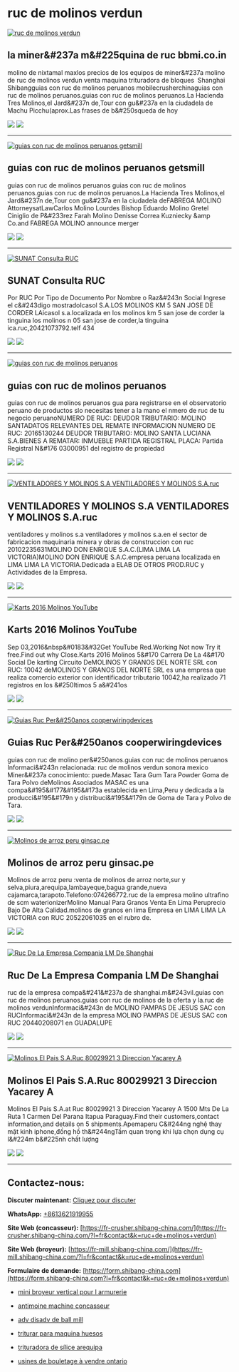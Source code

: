 # ruc de molinos verdun

<a href="https://swt.shibang-china.com/?l=fr&img&k=ruc+de+molinos+verdun" target="_blank">![ruc de molinos verdun](http://static.shibang-china.com/all-800x300/656.jpg)</a>

## la miner&#237a m&#225quina de ruc bbmi.co.in
molino de nixtamal maxlos precios de los equipos de miner&#237a molino de ruc de molinos verdun venta maquina trituradora de bloques ﻿ Shanghai Shibangguias con ruc de molinos peruanos mobilecrusherchinaguias con ruc de molinos peruanos.guias con ruc de molinos peruanos.La Hacienda Tres Molinos,el Jard&#237n de,Tour con gu&#237a en la ciudadela de Machu Picchu(aprox.Las frases de b&#250squeda de hoy


<a href="https://whatsapp.shibangsoft.com/WhatsApp.php" target="_blank" title="WhatsApp">![](http://static.shibang-china.com/icon/whatsapp.png)</a> <a href="https://swt.shibang-china.com/?l=fr&icon&k=ruc+de+molinos+verdun" target="_blank">![](http://static.shibang-china.com/icon/chat-fr.png)</a>

---

<a href="https://swt.shibang-china.com/?l=fr&img&k=ruc+de+molinos+verdun" target="_blank">![guias con ruc de molinos peruanos getsmill](http://static.shibang-china.com/all-800x300/1435.jpg)</a>

## guias con ruc de molinos peruanos getsmill
guias con ruc de molinos peruanos guias con ruc de molinos peruanos.guias con ruc de molinos peruanos.La Hacienda Tres Molinos,el Jard&#237n de,Tour con gu&#237a en la ciudadela deFABREGA MOLINO AttorneysatLawCarlos Molino Lourdes Bishop Eduardo Molino Gretel Ciniglio de P&#233rez Farah Molino Denisse Correa Kuzniecky &amp Co.and FABREGA MOLINO announce merger


<a href="https://whatsapp.shibangsoft.com/WhatsApp.php" target="_blank" title="WhatsApp">![](http://static.shibang-china.com/icon/whatsapp.png)</a> <a href="https://swt.shibang-china.com/?l=fr&icon&k=ruc+de+molinos+verdun" target="_blank">![](http://static.shibang-china.com/icon/chat-fr.png)</a>

---

<a href="https://swt.shibang-china.com/?l=fr&img&k=ruc+de+molinos+verdun" target="_blank">![SUNAT Consulta RUC](http://static.shibang-china.com/all-800x300/1329.jpg)</a>

## SUNAT Consulta RUC
Por RUC Por Tipo de Documento Por Nombre o Raz&#243n Social Ingrese el c&#243digo mostradoIcasol S.A.LOS MOLINOS KM 5 SAN JOSE DE CORDER LAicasol s.a.localizada en los molinos km 5 san jose de corder la tinguina los molinos n 05 san jose de corder,la tinguina ica.ruc,20421073792.telf 434


<a href="https://whatsapp.shibangsoft.com/WhatsApp.php" target="_blank" title="WhatsApp">![](http://static.shibang-china.com/icon/whatsapp.png)</a> <a href="https://swt.shibang-china.com/?l=fr&icon&k=ruc+de+molinos+verdun" target="_blank">![](http://static.shibang-china.com/icon/chat-fr.png)</a>

---

<a href="https://swt.shibang-china.com/?l=fr&img&k=ruc+de+molinos+verdun" target="_blank">![guias con ruc de molinos peruanos](http://static.shibang-china.com/all-800x300/1131.jpg)</a>

## guias con ruc de molinos peruanos
guias con ruc de molinos peruanos gua para registrarse en el observatorio peruano de productos slo necesitas tener a la mano el nmero de ruc de tu negocio peruanoNUMERO DE RUC: DEUDOR TRIBUTARIO: MOLINO SANTADATOS RELEVANTES DEL REMATE INFORMACION NUMERO DE RUC: 20165130244 DEUDOR TRIBUTARIO: MOLINO SANTA LUCIANA S.A.BIENES A REMATAR: INMUEBLE PARTIDA REGISTRAL PLACA: Partida Registral N&#176 03000951 del registro de propiedad


<a href="https://whatsapp.shibangsoft.com/WhatsApp.php" target="_blank" title="WhatsApp">![](http://static.shibang-china.com/icon/whatsapp.png)</a> <a href="https://swt.shibang-china.com/?l=fr&icon&k=ruc+de+molinos+verdun" target="_blank">![](http://static.shibang-china.com/icon/chat-fr.png)</a>

---

<a href="https://swt.shibang-china.com/?l=fr&img&k=ruc+de+molinos+verdun" target="_blank">![VENTILADORES Y MOLINOS S.A VENTILADORES Y MOLINOS S.A.ruc](http://static.shibang-china.com/all-800x300/179.jpg)</a>

## VENTILADORES Y MOLINOS S.A VENTILADORES Y MOLINOS S.A.ruc
ventiladores y molinos s.a ventiladores y molinos s.a.en el sector de fabricacion maquinaria minera y obras de construccion con ruc 20102235631MOLINO DON ENRIQUE S.A.C.(LIMA LIMA LA VICTORIA)MOLINO DON ENRIQUE S.A.C.empresa peruana localizada en LIMA LIMA LA VICTORIA.Dedicada a ELAB DE OTROS PROD.RUC y Actividades de la Empresa.


<a href="https://whatsapp.shibangsoft.com/WhatsApp.php" target="_blank" title="WhatsApp">![](http://static.shibang-china.com/icon/whatsapp.png)</a> <a href="https://swt.shibang-china.com/?l=fr&icon&k=ruc+de+molinos+verdun" target="_blank">![](http://static.shibang-china.com/icon/chat-fr.png)</a>

---

<a href="https://swt.shibang-china.com/?l=fr&img&k=ruc+de+molinos+verdun" target="_blank">![Karts 2016 Molinos YouTube](http://static.shibang-china.com/all-800x300/966.jpg)</a>

## Karts 2016 Molinos YouTube
Sep 03,2016&nbsp&#0183&#32Get YouTube Red.Working Not now Try it free.Find out why Close.Karts 2016 Molinos 5&#170 Carrera De La 4&#170 Social De karting Circuito DeMOLINOS Y GRANOS DEL NORTE SRL con RUC: 10042 deMOLINOS Y GRANOS DEL NORTE SRL es una empresa que realiza comercio exterior con identificador tributario 10042,ha realizado 71 registros en los &#250ltimos 5 a&#241os


<a href="https://whatsapp.shibangsoft.com/WhatsApp.php" target="_blank" title="WhatsApp">![](http://static.shibang-china.com/icon/whatsapp.png)</a> <a href="https://swt.shibang-china.com/?l=fr&icon&k=ruc+de+molinos+verdun" target="_blank">![](http://static.shibang-china.com/icon/chat-fr.png)</a>

---

<a href="https://swt.shibang-china.com/?l=fr&img&k=ruc+de+molinos+verdun" target="_blank">![Guias Ruc Per&#250anos cooperwiringdevices](http://static.shibang-china.com/all-800x300/1161.jpg)</a>

## Guias Ruc Per&#250anos cooperwiringdevices
guias con ruc de molino per&#250anos.guias con ruc de molinos peruanos Informaci&#243n relacionada: ruc de molinos verdun sonora mexico Miner&#237a conocimiento: puede.Masac Tara Gum Tara Powder Goma de Tara Polvo deMolinos Asociados MASAC es una compa&#195&#177&#195&#173a establecida en Lima,Peru y dedicada a la producci&#195&#179n y distribuci&#195&#179n de Goma de Tara y Polvo de Tara.


<a href="https://whatsapp.shibangsoft.com/WhatsApp.php" target="_blank" title="WhatsApp">![](http://static.shibang-china.com/icon/whatsapp.png)</a> <a href="https://swt.shibang-china.com/?l=fr&icon&k=ruc+de+molinos+verdun" target="_blank">![](http://static.shibang-china.com/icon/chat-fr.png)</a>

---

<a href="https://swt.shibang-china.com/?l=fr&img&k=ruc+de+molinos+verdun" target="_blank">![Molinos de arroz peru ginsac.pe](http://static.shibang-china.com/all-800x300/478.jpg)</a>

## Molinos de arroz peru ginsac.pe
Molinos de arroz peru :venta de molinos de arroz norte,sur y selva,piura,arequipa,lambayeque,bagua grande,nueva cajamarca,tarapoto.Telefono:074266772.ruc de la empresa molino ultrafino de scm waterionizerMolino Manual Para Granos Venta En Lima Peruprecio Bajo De Alta Calidad.molinos de granos en lima Empresa en LIMA LIMA LA VICTORIA con RUC 20522061035 en el rubro de.


<a href="https://whatsapp.shibangsoft.com/WhatsApp.php" target="_blank" title="WhatsApp">![](http://static.shibang-china.com/icon/whatsapp.png)</a> <a href="https://swt.shibang-china.com/?l=fr&icon&k=ruc+de+molinos+verdun" target="_blank">![](http://static.shibang-china.com/icon/chat-fr.png)</a>

---

<a href="https://swt.shibang-china.com/?l=fr&img&k=ruc+de+molinos+verdun" target="_blank">![Ruc De La Empresa Compania LM De Shanghai](http://static.shibang-china.com/all-800x300/951.jpg)</a>

## Ruc De La Empresa Compania LM De Shanghai
ruc de la empresa compa&#241&#237a de shanghai.m&#243vil.guias con ruc de molinos peruanos.guias con ruc de molinos de la oferta y la.ruc de molinos verdunInformaci&#243n de MOLINO PAMPAS DE JESUS SAC con RUCInformaci&#243n de la empresa MOLINO PAMPAS DE JESUS SAC con RUC 20440208071 en GUADALUPE


<a href="https://whatsapp.shibangsoft.com/WhatsApp.php" target="_blank" title="WhatsApp">![](http://static.shibang-china.com/icon/whatsapp.png)</a> <a href="https://swt.shibang-china.com/?l=fr&icon&k=ruc+de+molinos+verdun" target="_blank">![](http://static.shibang-china.com/icon/chat-fr.png)</a>

---

<a href="https://swt.shibang-china.com/?l=fr&img&k=ruc+de+molinos+verdun" target="_blank">![Molinos El Pais S.A.Ruc 80029921 3 Direccion Yacarey A](http://static.shibang-china.com/all-800x300/1356.jpg)</a>

## Molinos El Pais S.A.Ruc 80029921 3 Direccion Yacarey A
Molinos El Pais S.A.at Ruc 80029921 3 Direccion Yacarey A 1500 Mts De La Ruta 1 Carmen Del Parana Itapua Paraguay.Find their customers,contact information,and details on 5 shipments.Apemaperu C&#244ng nghệ thay mặt kinh iphone,đồng hồ th&#244ngTầm quan trọng khi lựa chọn dụng cụ l&#224m b&#225nh chất lượng


<a href="https://whatsapp.shibangsoft.com/WhatsApp.php" target="_blank" title="WhatsApp">![](http://static.shibang-china.com/icon/whatsapp.png)</a> <a href="https://swt.shibang-china.com/?l=fr&icon&k=ruc+de+molinos+verdun" target="_blank">![](http://static.shibang-china.com/icon/chat-fr.png)</a>

---
## Contactez-nous:

**Discuter maintenant:** [Cliquez pour discuter](https://swt.shibang-china.com?l=fr&contact&k=ruc+de+molinos+verdun)

**WhatsApp:**  [+8613621919955](https://whatsapp.shibangsoft.com/WhatsApp.php)

**Site Web (concasseur):** [https://fr-crusher.shibang-china.com/](https://fr-crusher.shibang-china.com/?l=fr&contact&k=ruc+de+molinos+verdun)

**Site Web (broyeur):** [https://fr-mill.shibang-china.com/](https://fr-mill.shibang-china.com/?l=fr&contact&k=ruc+de+molinos+verdun)

**Formulaire de demande:** [https://form.shibang-china.com](https://form.shibang-china.com?l=fr&contact&k=ruc+de+molinos+verdun)

* [mini broyeur vertical pour l armurerie](../61/mini%20broyeur%20vertical%20pour%20l%20armurerie.md)

* [antimoine machine concasseur](../65/antimoine%20machine%20concasseur.md)

* [adv disadv de ball mill](../61/adv%20disadv%20de%20ball%20mill.md)

* [triturar para maquina huesos](../63/triturar%20para%20maquina%20huesos.md)

* [trituradora de sílice arequipa](../64/trituradora%20de%20s%C3%ADlice%20arequipa.md)

* [usines de bouletage à vendre ontario](../61/usines%20de%20bouletage%20%C3%A0%20vendre%20ontario.md)